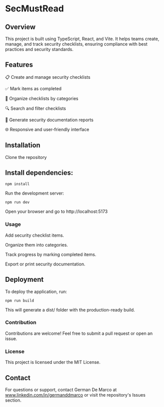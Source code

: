 # SecMustRead

## Overview

This project is built using TypeScript, React, and Vite. It helps teams create, manage, and track security checklists, ensuring compliance with best practices and security standards.

## Features

📋 Create and manage security checklists

✅ Mark items as completed

📂 Organize checklists by categories

🔍 Search and filter checklists

📜 Generate security documentation reports

🌐 Responsive and user-friendly interface

## Installation

Clone the repository

## Install dependencies:
```
npm install
```
Run the development server:
```
npm run dev
```
Open your browser and go to http://localhost:5173

### Usage

Add security checklist items.

Organize them into categories.

Track progress by marking completed items.

Export or print security documentation.

## Deployment

To deploy the application, run:
```
npm run build
```
This will generate a dist/ folder with the production-ready build.

### Contribution

Contributions are welcome! Feel free to submit a pull request or open an issue.

### License

This project is licensed under the MIT License.

## Contact

For questions or support, contact German De Marco at  www.linkedin.com/in/germanddmarco or visit the repository's Issues section.
